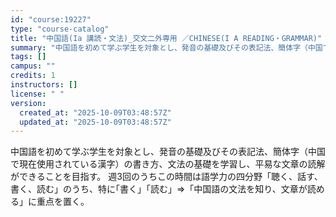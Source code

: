 ```yaml
---
id: "course:19227"
type: "course-catalog"
title: "中国語(Ia 講読・文法)_交文二外専用 ／CHINESE(I A READING・GRAMMAR)"
summary: "中国語を初めて学ぶ学生を対象とし、発音の基礎及びその表記法、簡体字（中国で現在使用されている漢字）の書き方、文法の基礎を学習し、平易な文章の読解ができることを目指す。 週3回のうちこの時間は語学力の四分野「聴く、話す、書く、読む」のうち、特…"
tags: []
campus: ""
credits: 1
instructors: []
license: " "
version:
  created_at: "2025-10-09T03:48:57Z"
  updated_at: "2025-10-09T03:48:57Z"
---
```


中国語を初めて学ぶ学生を対象とし、発音の基礎及びその表記法、簡体字（中国で現在使用されている漢字）の書き方、文法の基礎を学習し、平易な文章の読解ができることを目指す。 週3回のうちこの時間は語学力の四分野「聴く、話す、書く、読む」のうち、特に｢書く｣「読む」⇒「中国語の文法を知り、文章が読める」に重点を置く。
